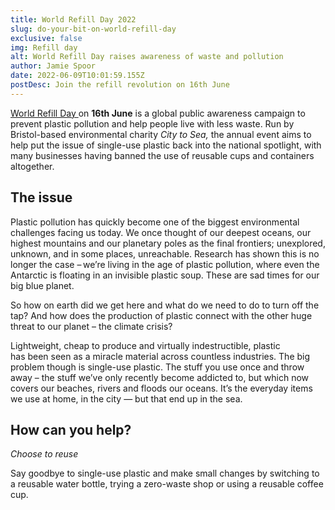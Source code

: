 ```yaml
---
title: World Refill Day 2022
slug: do-your-bit-on-world-refill-day
exclusive: false
img: Refill day
alt: World Refill Day raises awareness of waste and pollution
author: Jamie Spoor
date: 2022-06-09T10:01:59.155Z
postDesc: Join the refill revolution on 16th June
---
```

 [World Refill Day ](https://www.refill.org.uk/world-refill-day/)on **16th June** is a global public awareness campaign to prevent plastic pollution and help people live with less waste.
Run by Bristol-based environmental charity *City to Sea,* the annual event aims to help put the issue of single-use plastic back into the national spotlight, with many businesses having banned the use of reusable cups and containers altogether.

## The issue

Plastic pollution has quickly become one of the biggest environmental challenges facing us today. We once  thought of our deepest oceans, our highest mountains and our planetary poles as the final frontiers; unexplored, unknown, and in some places, unreachable. Research has shown this is no longer the case – we’re living in the age of plastic pollution, where even the Antarctic is floating in an invisible plastic soup. These are sad times for our big blue planet.

So how on earth did we get here and what do we need to do to turn off the tap? And how does the production of plastic connect with the other huge threat to our planet – the climate crisis?

Lightweight, cheap to produce and virtually indestructible, plastic has been seen as a miracle material across countless industries. The big problem though is single-use plastic. The stuff you use once and throw away – the stuff we’ve only recently become addicted to, but which now covers our beaches, rivers and floods our   oceans. It’s the everyday items we use at home, in the city — but that end up in the sea.   

## How can you help? 

*Choose to reuse*

Say goodbye to single-use plastic and make small changes by switching to a reusable water bottle, trying a zero-waste shop or using a reusable coffee cup.